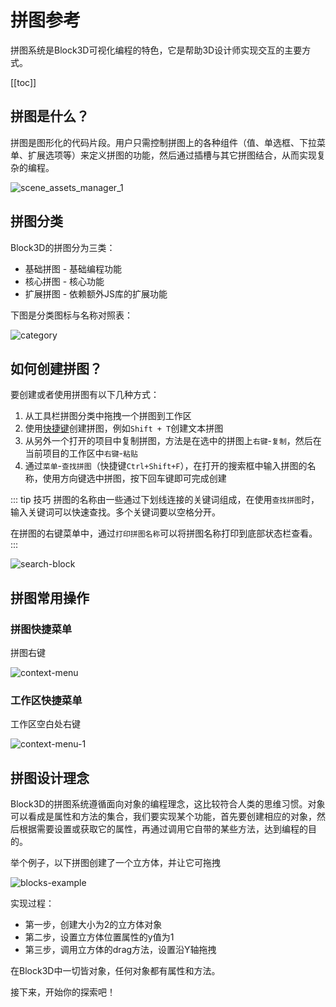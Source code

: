 # 拼图参考

拼图系统是Block3D可视化编程的特色，它是帮助3D设计师实现交互的主要方式。

[[toc]]

## 拼图是什么？

拼图是图形化的代码片段。用户只需控制拼图上的各种组件（值、单选框、下拉菜单、扩展选项等）来定义拼图的功能，然后通过插槽与其它拼图结合，从而实现复杂的编程。

![scene_assets_manager_1](https://cdn.zjbku.com/blocks/scene_assets_manager_1.png)

## 拼图分类

Block3D的拼图分为三类：

- 基础拼图 - 基础编程功能
- 核心拼图 - 核心功能
- 扩展拼图 - 依赖额外JS库的扩展功能

下图是分类图标与名称对照表：

![category](https://cdn.zjbku.com/start/category.jpg)

## 如何创建拼图？

要创建或者使用拼图有以下几种方式：

1. 从工具栏拼图分类中拖拽一个拼图到工作区
2. 使用[快捷键](../diving-deeper/shortcuts.md)创建拼图，例如`Shift + T`创建文本拼图
3. 从另外一个打开的项目中复制拼图，方法是在选中的拼图上`右键`-`复制`，然后在当前项目的工作区中`右键`-`粘贴`
4. 通过`菜单`-`查找拼图`（快捷键`Ctrl+Shift+F`），在打开的搜索框中输入拼图的名称，使用方向键选中拼图，按下回车键即可完成创建

::: tip 技巧
拼图的名称由一些通过下划线连接的关键词组成，在使用`查找拼图`时，输入关键词可以快速查找。多个关键词要以空格分开。

在拼图的右键菜单中，通过`打印拼图名称`可以将拼图名称打印到底部状态栏查看。
:::

![search-block](https://cdn.zjbku.com/blocks/search-block.png)

## 拼图常用操作

### 拼图快捷菜单

拼图右键

![context-menu](https://cdn.zjbku.com/blocks/context-menu.png)

### 工作区快捷菜单

工作区空白处右键

![context-menu-1](https://cdn.zjbku.com/blocks/context-menu-1.png)

## 拼图设计理念

Block3D的拼图系统遵循面向对象的编程理念，这比较符合人类的思维习惯。对象可以看成是属性和方法的集合，我们要实现某个功能，首先要创建相应的对象，然后根据需要设置或获取它的属性，再通过调用它自带的某些方法，达到编程的目的。

举个例子，以下拼图创建了一个立方体，并让它可拖拽

![blocks-example](https://cdn.zjbku.com/blocks/blocks-example.png)

实现过程：

- 第一步，创建大小为2的立方体对象
- 第二步，设置立方体位置属性的y值为1
- 第三步，调用立方体的drag方法，设置沿Y轴拖拽

在Block3D中一切皆对象，任何对象都有属性和方法。

接下来，开始你的探索吧！
